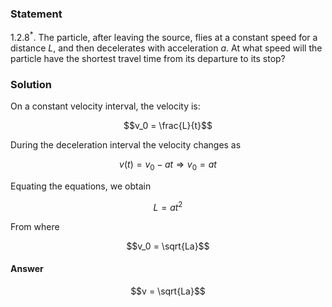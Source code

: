 ###  Statement 

$1.2.8^*.$ The particle, after leaving the source, flies at a constant speed for a distance $L$, and then decelerates with acceleration $a$. At what speed will the particle have the shortest travel time from its departure to its stop? 

### Solution

On a constant velocity interval, the velocity is: 

$$v_0 = \frac{L}{t}$$ 

During the deceleration interval the velocity changes as 

$$v(t) = v_0-at \Rightarrow v_0=at$$

Equating the equations, we obtain 

$$L=at^2$$

From where 

$$v_0 = \sqrt{La}$$ 

#### Answer

$$v = \sqrt{La}$$ 
